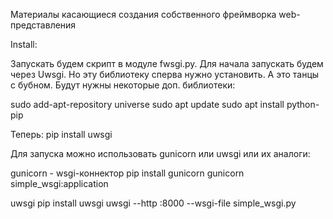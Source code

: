 Материалы касающиеся создания собственного фреймворка web-представления

Install:

Запускать будем скрипт в модуле fwsgi.py.
Для начала запускать будем через Uwsgi. Но эту библиотеку сперва нужно установить. А это танцы с бубном. Будут нужны некоторые доп. библиотеки:

sudo add-apt-repository universe
sudo apt update
sudo apt install python-pip

Теперь:
pip install uwsgi

Для запуска можно использовать gunicorn или uwsgi или их аналоги:

gunicorn - wsgi-коннектор
pip install gunicorn
gunicorn simple_wsgi:application

uwsgi
pip install uwsgi
uwsgi --http :8000 --wsgi-file simple_wsgi.py
